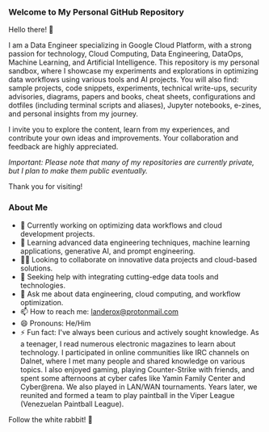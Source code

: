 ### Welcome to My Personal GitHub Repository
Hello there! 👋

I am a Data Engineer specializing in Google Cloud Platform, with a strong passion for technology, Cloud Computing, Data Engineering, DataOps, Machine Learning, and Artificial Intelligence. This repository is my personal sandbox, where I showcase my experiments and explorations in optimizing data workflows using various tools and AI projects. You will also find: sample projects, code snippets, experiments, technical write-ups, security advisories, diagrams, papers and books, cheat sheets, configurations and dotfiles (including terminal scripts and aliases), Jupyter notebooks, e-zines, and personal insights from my journey.

I invite you to explore the content, learn from my experiences, and contribute your own ideas and improvements. Your collaboration and feedback are highly appreciated.

*Important: Please note that many of my repositories are currently private, but I plan to make them public eventually.*

Thank you for visiting!

### About Me
- 🔭 Currently working on optimizing data workflows and cloud development projects.
- 🌱 Learning advanced data engineering techniques, machine learning applications, generative AI, and prompt engineering.
- 👨‍💻 Looking to collaborate on innovative data projects and cloud-based solutions.
- 🤔 Seeking help with integrating cutting-edge data tools and technologies.
- 💬 Ask me about data engineering, cloud computing, and workflow optimization.
- 📫 How to reach me: [landerox@protonmail.com](mailto:landerox@protonmail.com)
- 😄 Pronouns: He/Him
- ⚡ Fun fact: I've always been curious and actively sought knowledge. As a teenager, I read numerous electronic magazines to learn about technology. I participated in online communities like IRC channels on Dalnet, where I met many people and shared knowledge on various topics. I also enjoyed gaming, playing Counter-Strike with friends, and spent some afternoons at cyber cafes like Yamin Family Center and Cyber@rena. We also played in LAN/WAN tournaments. Years later, we reunited and formed a team to play paintball in the Viper League (Venezuelan Paintball League).

Follow the white rabbit! 🐇
